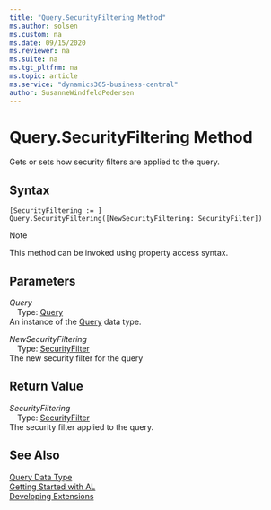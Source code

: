 ```yaml
---
title: "Query.SecurityFiltering Method"
ms.author: solsen
ms.custom: na
ms.date: 09/15/2020
ms.reviewer: na
ms.suite: na
ms.tgt_pltfrm: na
ms.topic: article
ms.service: "dynamics365-business-central"
author: SusanneWindfeldPedersen
---
```

[//]: # (START>DO_NOT_EDIT)
[//]: # (IMPORTANT:Do not edit any of the content between here and the END>DO_NOT_EDIT.)
[//]: # (Any modifications should be made in the .xml files in the ModernDev repo.)
# Query.SecurityFiltering Method
Gets or sets how security filters are applied to the query.


## Syntax
```
[SecurityFiltering := ]  Query.SecurityFiltering([NewSecurityFiltering: SecurityFilter])
```
> [!NOTE]  
> This method can be invoked using property access syntax.  
## Parameters
*Query*  
&emsp;Type: [Query](query-data-type.md)  
An instance of the [Query](query-data-type.md) data type.  

*NewSecurityFiltering*  
&emsp;Type: [SecurityFilter](../securityfilter/securityfilter-option.md)  
The new security filter for the query  


## Return Value
*SecurityFiltering*  
&emsp;Type: [SecurityFilter](../securityfilter/securityfilter-option.md)  
The security filter applied to the query.  


[//]: # (IMPORTANT: END>DO_NOT_EDIT)
## See Also
[Query Data Type](query-data-type.md)  
[Getting Started with AL](../../devenv-get-started.md)  
[Developing Extensions](../../devenv-dev-overview.md)